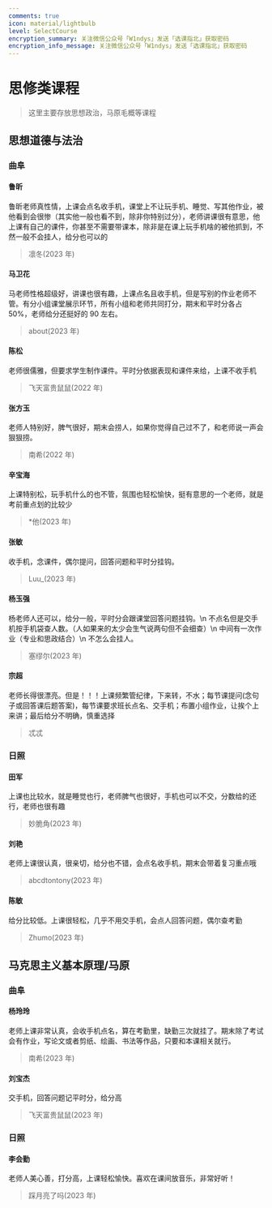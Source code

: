 ```yaml
---
comments: true
icon: material/lightbulb
level: SelectCourse
encryption_summary: 关注微信公众号「W1ndys」发送「选课指北」获取密码
encryption_info_message: 关注微信公众号「W1ndys」发送「选课指北」获取密码
---
```


# 思修类课程

> 这里主要存放思想政治，马原毛概等课程

## 思想道德与法治

### 曲阜

#### 鲁昕

鲁昕老师真性情，上课会点名收手机，课堂上不让玩手机、睡觉、写其他作业，被他看到会很惨（其实他一般也看不到，除非你特别过分），老师讲课很有意思，他上课有自己的课件，你甚至不需要带课本，除非是在课上玩手机啥的被他抓到，不然一般不会挂人，给分也可以的

> 凛冬(2023 年)

#### 马卫花

马老师性格超级好，讲课也很有趣，上课点名且收手机，但是写别的作业老师不管。有分小组课堂展示环节，所有小组和老师共同打分，期末和平时分各占 50%，老师给分还挺好的 90 左右。

> about(2023 年)

#### 陈松

老师很儒雅，但要求学生制作课件。平时分依据表现和课件来给，上课不收手机

> 飞天富贵鼠鼠(2022 年)

#### 张方玉

老师人特别好，脾气很好，期末会捞人，如果你觉得自己过不了，和老师说一声会狠狠捞。

> 南希(2022 年)

#### 辛宝海

上课特别松，玩手机什么的也不管，氛围也轻松愉快，挺有意思的一个老师，就是考前重点划的比较少

> \*他(2023 年)

#### 张敏

收手机，念课件，偶尔提问，回答问题和平时分挂钩。

> Luu\_(2023 年)

#### 杨玉强

杨老师人还可以，给分一般，平时分会跟课堂回答问题挂钩。\n 不点名但是交手机按手机袋查人数。（人如果来的太少会生气说两句但不会细查）\n 中间有一次作业（专业和思政结合）\n 不怎么会挂人。

> 塞缪尔(2023 年)

#### 宗超

老师长得很漂亮。但是！！！上课频繁管纪律，下来转，不水；每节课提问(念句子或回答课后题答案)，每节课要求班长点名、交手机；布置小组作业，让挨个上来讲；最后给分不明确，慎重选择

> 忒忒

### 日照

#### 田军

上课也比较水，就是睡觉也行，老师脾气也很好，手机也可以不交，分数给的还行，老师也很有趣

> 妙脆角(2023 年)

#### 刘艳

老师上课很认真，很亲切，给分也不错，会点名收手机，期末会带着复习重点哦

> abcdtontony(2023 年)

#### 陈敏

给分比较低。上课很轻松，几乎不用交手机，会点人回答问题，偶尔查考勤

> Zhumo(2023 年)

## 马克思主义基本原理/马原

### 曲阜

#### 杨玲玲

老师上课非常认真，会收手机点名，算在考勤里，缺勤三次就挂了。期末除了考试会有作业，写论文或者剪纸、绘画、书法等作品，只要和本课相关就行。

> 南希(2023 年)

#### 刘宝杰

交手机，回答问题记平时分，给分高

> 飞天富贵鼠鼠(2023 年)

### 日照

#### 李会勤

老师人美心善，打分高，上课轻松愉快。喜欢在课间放音乐，非常好听！

> 踩月亮了吗(2023 年)
